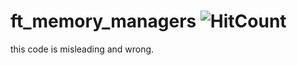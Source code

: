 # ft_memory_managers ![HitCount](http://hits.dwyl.com/mostafaMamoni/ft_memory_managers.svg)
this code is misleading and wrong.
